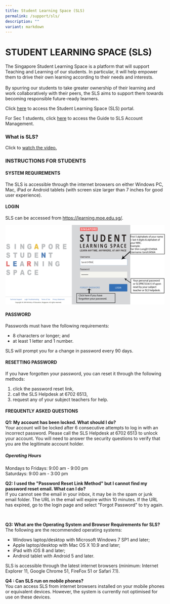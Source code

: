 ```yaml
---
title: Student Learning Space (SLS)
permalink: /support/sls/
description: ""
variant: markdown
---
```

<h1>STUDENT LEARNING SPACE (SLS)</h1>
<div>
<p>The Singapore Student Learning Space is a platform that will support Teaching and Learning of our students. In particular, it will help empower them to drive their own learning according to their needs and interests.<br><br>
By spurring our students to take greater ownership of their learning and work collaboratively with their peers, the SLS aims to support them towards becoming responsible future-ready learners. <br></p>
<p>Click <a href="https://vle.learning.moe.edu.sg/login">here</a> to access the Student Learning Space (SLS) portal. <br></p>
<p>For Sec 1 students, click <a href="/files/sls%20account%20management%20-%20guide%20for%20sec%201%20students.pdf">here</a> to access the Guide to SLS Account Management.</p>

<h3>What is SLS?</h3>
<p>Click to <a href="https://www.youtube.com/watch?v=F0FTP2FveSg&amp;feature=youtu.be">watch the video.</a></p>
<h3>INSTRUCTIONS FOR STUDENTS</h3>
<h4>SYSTEM REQUIREMENTS</h4>
<p>The SLS is accessible through the internet browsers on either Windows PC, Mac, iPad or Android tablets (with screen size larger than 7 inches for good user experience).</p>
<h4>LOGIN</h4>
<p>SLS can be accessed from <a href="https://learning.moe.edu.sg">https://learning.moe.edu.sg/</a>.</p>
<img src="/images/Our Staff/SLS_Student_Login.png"><br>

<h4>PASSWORD</h4>
<p>Passwords must have the following requirements: <br></p>
<ul>
<li>8 characters or longer; and</li>
<li>at least 1 letter and 1 number.</li>
</ul>
<p>SLS will prompt you for a change in password every 90 days.</p>

<h4>RESETTING PASSWORD</h4>
<p>If you have forgotten your password, you can reset it through the following methods:</p>
<ol>
<li>click the password reset link, </li>
<li>call the SLS Helpdesk at 6702 6513, </li>
<li>request any of your subject teachers for help.</li>
</ol>

<h4>FREQUENTLY ASKED QUESTIONS</h4>
<p><strong>Q1: My account has been locked. What should I do? </strong><br>Your account will be locked after 6 consecutive attempts to log in with an incorrect password. Please call the SLS Helpdesk at 6702 6513 to unlock your account. You will need to answer the security questions to verify that you are the legitimate account holder.</p>
<h5>Operating Hours</h5>
<p>Mondays to Fridays: 9:00 am - 9:00 pm<br>
	Saturdays: 9:00 am - 3:00 pm </p>
<p><strong>Q2: I used the "Password Reset Link Method" but I cannot find my password reset email. What can I do?</strong> 
<br>If you cannot see the email in your inbox, it may be in the spam or junk email folder. The URL in the email will expire within 10 minutes. If the URL has expired, go to the login page and select "Forgot Password" to try again. </p><br>
<p><strong>Q3: What are the Operating System and Browser Requirements for SLS?</strong><br>
	The following are the recommended operating systems:</p>
<ul>
<li>Windows laptop/desktop with Microsoft Windows 7 SP1 and later;</li>
<li>Apple laptop/desktop with Mac OS X 10.9 and later;</li>
<li>iPad with iOS 8 and later;</li>
<li>Android tablet with Android 5 and later.</li><p></p>
</ul>
<p>SLS is accessible through the latest internet browsers (minimum: Internet Explorer 11, Google Chrome 51, FireFox 51 or Safari 7.1).</p>
<p><strong>Q4 : Can SLS run on mobile phones?</strong> <br>You can access SLS from internet browsers installed on your mobile phones or equivalent devices. However, the system is currently not optimised for use on these devices.</p></div>